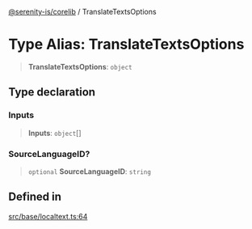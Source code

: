 [@serenity-is/corelib](../README.md) / TranslateTextsOptions

# Type Alias: TranslateTextsOptions

> **TranslateTextsOptions**: `object`

## Type declaration

### Inputs

> **Inputs**: `object`[]

### SourceLanguageID?

> `optional` **SourceLanguageID**: `string`

## Defined in

[src/base/localtext.ts:64](https://github.com/serenity-is/serenity/blob/master/packages/corelib/src/base/localtext.ts#L64)
